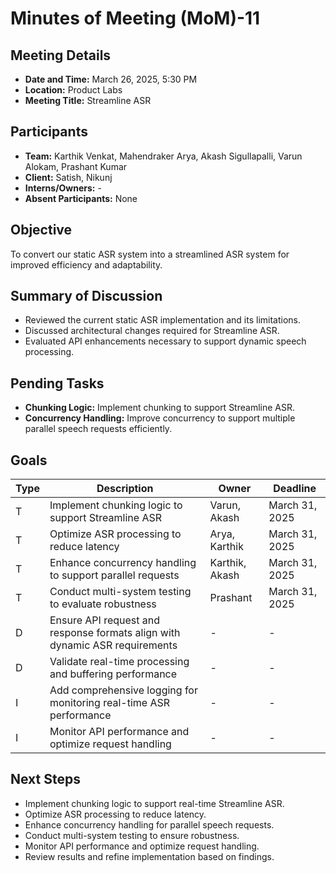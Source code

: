 # Minutes of Meeting (MoM)-11

## Meeting Details
- **Date and Time:** March 26, 2025, 5:30 PM
- **Location:** Product Labs
- **Meeting Title:** Streamline ASR

## Participants
- **Team:** Karthik Venkat, Mahendraker Arya, Akash Sigullapalli, Varun Alokam, Prashant Kumar
- **Client:** Satish, Nikunj
- **Interns/Owners:** -
- **Absent Participants:** None

## Objective
To convert our static ASR system into a streamlined ASR system for improved efficiency and adaptability.

## Summary of Discussion
- Reviewed the current static ASR implementation and its limitations.
- Discussed architectural changes required for Streamline ASR.
- Evaluated API enhancements necessary to support dynamic speech processing.

## Pending Tasks
- **Chunking Logic:** Implement chunking to support Streamline ASR.
- **Concurrency Handling:** Improve concurrency to support multiple parallel speech requests efficiently.

## Goals
| Type | Description | Owner | Deadline |
|------|-------------|--------|----------|
| T | Implement chunking logic to support Streamline ASR | Varun, Akash | March 31, 2025 |
| T | Optimize ASR processing to reduce latency | Arya, Karthik | March 31, 2025 |
| T | Enhance concurrency handling to support parallel requests | Karthik, Akash | March 31, 2025 |
| T | Conduct multi-system testing to evaluate robustness | Prashant | March 31, 2025 |
| D | Ensure API request and response formats align with dynamic ASR requirements | - | - |
| D | Validate real-time processing and buffering performance | - | - |
| I | Add comprehensive logging for monitoring real-time ASR performance | - | - |
| I | Monitor API performance and optimize request handling | - | - |

## Next Steps
- Implement chunking logic to support real-time Streamline ASR.
- Optimize ASR processing to reduce latency.
- Enhance concurrency handling for parallel speech requests.
- Conduct multi-system testing to ensure robustness.
- Monitor API performance and optimize request handling.
- Review results and refine implementation based on findings.

